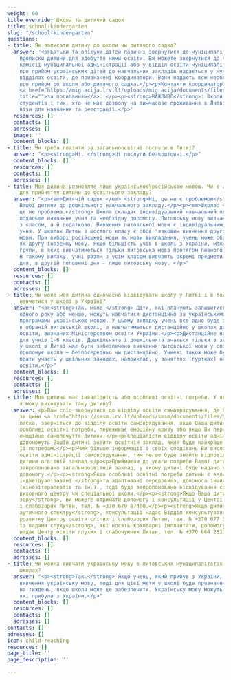 ```yaml
---
weight: 60
title_override: Школа та дитячий садок
title: school-kindergarten
slug: "/school-kindergarten"
questions:
- title: Як записати дитину до школи чи дитячого садка?
  answer: '<p>Батьки та опікуни дітей повинні звернутися до муніципалітету за місцем
    прописки дитини для здобуття ними освіти. Ви можете звернутися до приймальної
    комісії муніципальної адміністрації або у відділ освіти муніципалітету. </p><p>Інформація
    про прийом українських дітей до навчальних закладів надається у муніципальних
    відділах освіти, де призначені координатори. Вони надають всю необхідну інформацію
    про прийом до школи або дитячого садка.</p><p>Контакти координаторів самоврядування
    <a href="https://migracija.lrv.lt/uploads/migracija/documents/files/%D0%9A%D0%BE%D0%BD%D1%82%D0%B0%D0%BA%D1%82%D0%B8%20%D0%BA%D0%BE%D0%BE%D1%80%D0%B4%D0%B8%D0%BD%D0%B0%D1%82%D0%BE%D1%80%D1%96%D0%B2%20%D1%83%20%D1%81%D0%B0%D0%BC%D0%BE%D0%B2%D1%80%D1%8F%D0%B4%D1%83%D0%B2%D0%B0%D0%BD%D0%BD%D1%8F%D1%85%20(pat).pdf"
    title="">за посиланням</a>. </p><p><strong>ВАЖЛИВО</strong>: Школи можуть приймати
    студентів і тих, хто не має дозволу на тимчасове проживання в Литві та національної
    візи для навчання та реєстрації.</p>'
  resources: []
  contacts: []
  adresses: []
  image: ''
  content_blocks: []
- title: Чи треба платити за загальноосвітні послуги в Литві?
  answer: "<p><strong>Ні. </strong>Ці послуги безкоштовні.</p>"
  content_blocks: []
  resources: []
  contacts: []
  adresses: []
- title: Моя дитина розмовляє лише українською\російською мовою. Чи є це перешкодою
    для прийняття дитини до освітнього закладу?
  answer: "<p><em>Дитячій садок:</em> <strong>Ні, це не є проблемою</strong> при прийнятті
    Вашої дитини до дошкільного навчального закладу.</p><p><em>Школа: </em><strong>Ні,
    це не проблема.</strong> Школа складає індивідуальний навчальний план, який передбачає
    подальше навчання учня та необхідну допомогу. Литовську мову вивчають не лише
    з класом, а й додатково. Вивчення литовської мови є індивідуальним для кожного
    учня. У школах Литви з шостого класу є обов 'язковим вивчення другої іноземної
    мови. При виборі російської мови як мови викладання, учень може обрати литовську
    як другу іноземну мову. Якщо більшість учів в школі з України, можуть бути створені
    групи, в яких вивчатиметься тільки литовська мова протягом певного періоду часу.
    В такому випаку, учні разом з усім класом вивчають окремі предмети в першій половині
    дня, в другій половині дня - лише литовську мову. </p>"
  content_blocks: []
  resources: []
  contacts: []
  adresses: []
- title: Чи може моя дитина одночасно відвідувати школу у Литві і в той же час дистанційно
    навчатися у школі в Україні?
  answer: "<p><strong>Так, може.</strong> Діти, які планують залишитися в Литві до
    одного року або менше, можуть навчатися дистанційно за українськими загальноосвітніми
    програмами українською мовою. У цьому випадку учень все одно буде зареєстрований
    в обраній литовській школі, а навчатиметься дистанційно у школах дистанційної
    освіти, визнаних Міністерством освіти України.</p><p>Дистанційне навчання не рекомендується
    для учнів 1-6 класів. Дошкільнята і дошкільнята вчаться тільки в звичайному режимі.</p><p>Учневі
    у школі в Литві має бути забезпечено вивчення литовської мови у спосіб, що його
    пропонує школа – безпосередньо чи дистанційно. Учневі також може бути запропоновано
    брати участь у шкільних заходах, наприклад, у заняттях (гуртках) неформальної
    освіти.</p>"
  content_blocks: []
  resources: []
  contacts: []
  adresses: []
- title: Моя дитина має інвалідність або особливі освітні потреби. У якому закладі
    я можу виховувати таку дитину?
  answer: <p>Вам слід звернутися до відділу освіти самоврядування, де Ви проживаєте,
    за цими <a href="https://smsm.lrv.lt/uploads/smsm/documents/files/%D0%9A%D0%BE%D0%BD%D1%82%D0%B0%D0%BA%D1%82%D0%B8%20%D0%BA%D0%BE%D0%BE%D1%80%D0%B4%D0%B8%D0%BD%D0%B0%D1%82%D0%BE%D1%80%D1%96%D0%B2%20%D1%83%20%D1%81%D0%B0%D0%BC%D0%BE%D0%B2%D1%80%D1%8F%D0%B4%D1%83%D0%B2%D0%B0%D0%BD%D0%BD%D1%8F%D1%85%20(pat)(1).pdf?lang=uk"><strong>контактами</strong></a>.</p><p>Будь
    ласка, зверніться до відділу освіти самоврядування, якщо Ваша дитина має інвалідність,
    особливі освітні потреби, переживає емоційну кризу або якщо Ви переживаєте за
    емоційне самопочуття дитини.</p><p>Спеціалісти відділу освіти адміністрації самоврядування
    допоможуть Вашій дитині знайти освітній заклад, який буде найкраще відповідає
    її потребам.</p><p>Чим більше інформації і своїх сподівань Ви висловите відділу
    освіти адміністрації самоврядування, тим легше буде знайти відповідний для Вашої
    дитини освітній заклад.</p><p>Приймаючи до уваги потреби Вашої дитини, Вам буде
    запропоновано загальноосвітній заклад, у якому дитині буде надано необхідну освітню
    допомогу.</p><p><strong>Якщо особливі освітні потреби дитини є великими і потрібні
    індивідуалізовані </strong>та адаптовані середовища, допомога інших спеціалістів
    (кінезітерапевтів та ін.)., тоді буде запропоновано відвідування спеціального
    виховного центру чи спеціальної школи.</p><p><strong>Якщо Ваша дитина має порушення
    зору</strong>, Ви можете отримати допомогу і консультації у Центрі освіти сліпих
    і слабозорих Литви, тел. № +370 679 87400.</p><p><strong>Якщо дитина має розлад
    аутичного спектру</strong>, консультації надає Відділ консультування дітей з вадами
    розвитку Центру освіти сліпих і слабозорих Литви, тел. № +370 677 58544.</p><p><strong>Дітям
    із вадами слуху</strong>, які носять кохлеарні імплантати, допомогу і консультації
    надає Центр освіти глухих і слабочуючих Литви, тел. № +370 664 28118.</p>
  content_blocks: []
  resources: []
  contacts: []
  adresses: []
- title: Чи можна вивчати українську мову в литовських муніципалітетах та державних
    школах?
  answer: "<p><strong>Так.</strong> Якщо учень, який прибув з України, обирає для
    вивчення українську мову, тоді для цієї мети у школі буде призначено 5 уроків
    на тиждень, якщо школа може це забезпечити. Українську мову можуть викладати вчителі,
    які прибули з України.</p>"
  content_blocks: []
  resources: []
  contacts: []
  adresses: []
contacts: []
adresses: []
icon: child-reaching
resources: []
page_title: ''
page_description: ''

---
```

